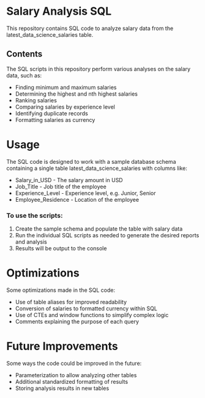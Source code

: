 # Salary Analysis SQL
This repository contains SQL code to analyze salary data from the latest_data_science_salaries table.
## Contents
The SQL scripts in this repository perform various analyses on the salary data, such as:
  - Finding minimum and maximum salaries
  - Determining the highest and nth highest salaries
  - Ranking salaries
  - Comparing salaries by experience level
  - Identifying duplicate records
  - Formatting salaries as currency
# Usage
The SQL code is designed to work with a sample database schema containing a single table latest_data_science_salaries with columns like:
 - Salary_in_USD - The salary amount in USD
 - Job_Title - Job title of the employee
 - Experience_Level - Experience level, e.g. Junior, Senior
 - Employee_Residence - Location of the employee
### To use the scripts:
 1. Create the sample schema and populate the table with salary data
 2. Run the individual SQL scripts as needed to generate the desired reports and analysis
 3. Results will be output to the console
# Optimizations
Some optimizations made in the SQL code:
- Use of table aliases for improved readability
- Conversion of salaries to formatted currency within SQL
-  Use of CTEs and window functions to simplify complex logic
-  Comments explaining the purpose of each query
# Future Improvements
Some ways the code could be improved in the future:
 - Parameterization to allow analyzing other tables
 - Additional standardized formatting of results
 - Storing analysis results in new tables
